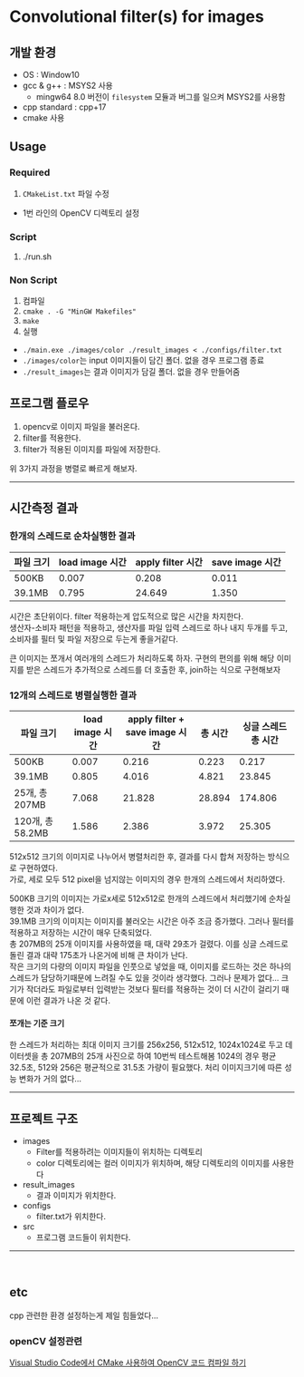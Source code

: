 # Convolutional filter(s) for images

## 개발 환경
- OS : Window10
- gcc & g++ : MSYS2 사용
  - mingw64 8.0 버전이 `filesystem` 모듈과 버그를 일으켜 MSYS2를 사용함
- cpp standard : cpp+17
- cmake 사용
  

## Usage
### Required
1. `CMakeList.txt` 파일 수정
  - 1번 라인의 OpenCV 디렉토리 설정

### Script
1. ./run.sh

### Non Script
1. 컴파일
  1. `cmake . -G "MinGW Makefiles"`
  2. `make`
2. 실행
  - `./main.exe ./images/color ./result_images < ./configs/filter.txt`
  - `./images/color`는 input 이미지들이 담긴 폴더. 없을 경우 프로그램 종료
  - `./result_images`는 결과 이미지가 담길 폴더. 없을 경우 만들어줌

## 프로그램 플로우
1. opencv로 이미지 파일을 불러온다.
2. filter를 적용한다.
3. filter가 적용된 이미지를 파일에 저장한다.

위 3가지 과정을 병렬로 빠르게 해보자.

---

## 시간측정 결과
### 한개의 스레드로 순차실행한 결과
| 파일 크기 | load image 시간 | apply filter 시간 | save image 시간 |
|---|---|---|---|
|500KB|0.007|0.208|0.011|
|39.1MB|0.795|24.649|1.350|

시간은 초단위이다.
filter 적용하는게 압도적으로 많은 시간을 차지한다.  
생산자-소비자 패턴을 적용하고, 생산자를 파일 입력 스레드로 하나 내지 두개를 두고, 소비자를 필터 및 파일 저장으로 두는게 좋을거같다.  

큰 이미지는 쪼개서 여러개의 스레드가 처리하도록 하자. 구현의 편의를 위해 해당 이미지를 받은 스레드가 추가적으로 스레드를 더 호출한 후, join하는 식으로 구현해보자  

### 12개의 스레드로 병렬실행한 결과
| 파일 크기 | load image 시간 | apply filter + save image 시간 | 총 시간| 싱글 스레드 총 시간 |
|---|---|---|---|---|
|500KB|0.007|0.216|0.223|0.217|
|39.1MB|0.805|4.016|4.821|23.845|
|25개, 총 207MB|7.068|21.828|28.894|174.806|
|120개, 총 58.2MB|1.586|2.386|3.972|25.305|


512x512 크기의 이미지로 나누어서 병렬처리한 후, 결과를 다시 합쳐 저장하는 방식으로 구현하였다.  
가로, 세로 모두 512 pixel을 넘지않는 이미지의 경우 한개의 스레드에서 처리하였다. 
 
500KB 크기의 이미지는 가로x세로 512x512로 한개의 스레드에서 처리했기에 순차실행한 것과 차이가 없다.  
39.1MB 크기의 이미지는 이미지를 불러오는 시간은 아주 조금 증가했다. 그러나 필터를 적용하고 저장하는 시간이 매우 단축되었다.  
총 207MB의 25개 이미지를 사용하였을 때, 대략 29초가 걸렸다. 이를 싱글 스레드로 돌린 결과 대략 175초가 나온거에 비해 큰 차이가 난다.  
작은 크기의 다량의 이미지 파일을 인풋으로 넣었을 때, 이미지를 로드하는 것은 하나의 스레드가 담당하기때문에 느려질 수도 있을 것이라 생각했다. 그러나 문제가 없다... 크기가 작더라도 파일로부터 입력받는 것보다 필터를 적용하는 것이 더 시간이 걸리기 때문에 이런 결과가 나온 것 같다.

#### 쪼개는 기준 크기
한 스레드가 처리하는 최대 이미지 크기를 256x256, 512x512, 1024x1024로 두고 데이터셋을 총 207MB의 25개 사진으로 하여 10번씩 테스트해봄
1024의 경우 평균 32.5초, 512와 256은 평균적으로 31.5초 가량이 필요했다. 처리 이미지크기에 따른 성능 변화가 거의 없다...

---

## 프로젝트 구조
- images
  - Filter를 적용하려는 이미지들이 위치하는 디렉토리
  - color 디렉토리에는 컬러 이미지가 위치하며, 해당 디렉토리의 이미지를 사용한다
- result_images
  - 결과 이미지가 위치한다.
- configs
  - filter.txt가 위치한다.
- src
  - 프로그램 코드들이 위치한다.


---

<br>

## etc
cpp 관련한 환경 설정하는게 제일 힘들었다...

### openCV 설정관련
[Visual Studio Code에서 CMake 사용하여 OpenCV 코드 컴파일 하기](https://webnautes.tistory.com/933)
